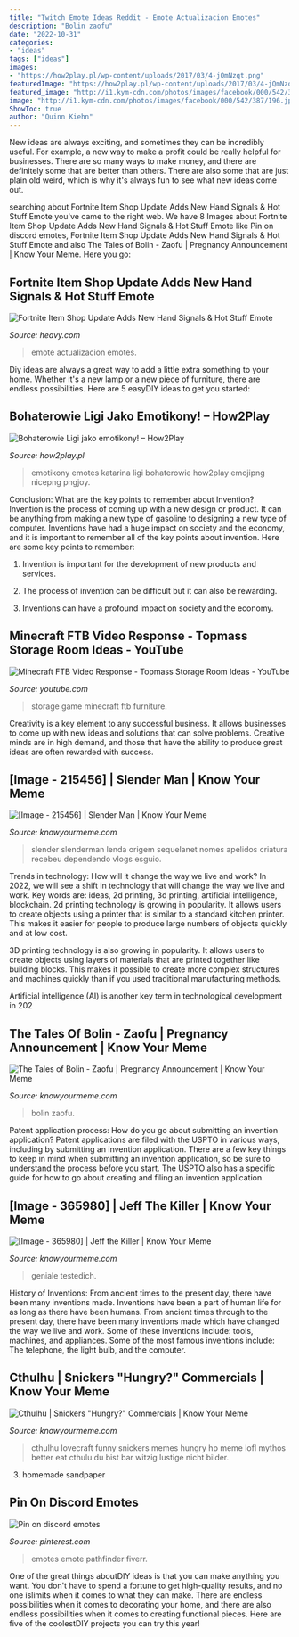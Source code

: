 ```yaml
---
title: "Twitch Emote Ideas Reddit - Emote Actualizacion Emotes"
description: "Bolin zaofu"
date: "2022-10-31"
categories:
- "ideas"
tags: ["ideas"]
images:
- "https://how2play.pl/wp-content/uploads/2017/03/4-jQmNzqt.png"
featuredImage: "https://how2play.pl/wp-content/uploads/2017/03/4-jQmNzqt.png"
featured_image: "http://i1.kym-cdn.com/photos/images/facebook/000/542/387/196.jpg"
image: "http://i1.kym-cdn.com/photos/images/facebook/000/542/387/196.jpg"
ShowToc: true
author: "Quinn Kiehn"
---
```



New ideas are always exciting, and sometimes they can be incredibly useful. For example, a new way to make a profit could be really helpful for businesses. There are so many ways to make money, and there are definitely some that are better than others. There are also some that are just plain old weird, which is why it's always fun to see what new ideas come out.

	

		
searching about Fortnite Item Shop Update Adds New Hand Signals &amp; Hot Stuff Emote you've came to the right web. We have 8 Images about Fortnite Item Shop Update Adds New Hand Signals &amp; Hot Stuff Emote like Pin on discord emotes, Fortnite Item Shop Update Adds New Hand Signals &amp; Hot Stuff Emote and also The Tales of Bolin - Zaofu | Pregnancy Announcement | Know Your Meme. Here you go:
		
    
## Fortnite Item Shop Update Adds New Hand Signals &amp; Hot Stuff Emote

<img loading=lazy src="https://heavy.com/wp-content/uploads/2018/08/fortnite-hand-signals-emote.jpg?quality=65&amp;strip=all" onerror="this.onerror=null;this.src='https://tse2.mm.bing.net/th?id=OIP.ybk5bJ6LHR72XU6h97KhTwHaEK&amp;pid=15.1';" alt="Fortnite Item Shop Update Adds New Hand Signals &amp; Hot Stuff Emote">

_Source: heavy.com_

>emote actualizacion emotes. 

	

Diy ideas are always a great way to add a little extra something to your home. Whether it's a new lamp or a new piece of furniture, there are endless possibilities. Here are 5 easyDIY ideas to get you started: 

    
## Bohaterowie Ligi Jako Emotikony! – How2Play

<img loading=lazy src="https://how2play.pl/wp-content/uploads/2017/03/4-jQmNzqt.png" onerror="this.onerror=null;this.src='https://tse3.mm.bing.net/th?id=OIP.D0eO-cYslvcEVaL_mPoC-wHaHa&amp;pid=15.1';" alt="Bohaterowie Ligi jako emotikony! – How2Play">

_Source: how2play.pl_

>emotikony emotes katarina ligi bohaterowie how2play emojipng nicepng pngjoy. 

	

Conclusion: What are the key points to remember about Invention?
Invention is the process of coming up with a new design or product. It can be anything from making a new type of gasoline to designing a new type of computer. Inventions have had a huge impact on society and the economy, and it is important to remember all of the key points about invention. Here are some key points to remember:
1) Invention is important for the development of new products and services.

2) The process of invention can be difficult but it can also be rewarding.

3) Inventions can have a profound impact on society and the economy.

    
## Minecraft FTB Video Response - Topmass Storage Room Ideas - YouTube

<img loading=lazy src="http://i.ytimg.com/vi/lP2dTt0zZF4/maxresdefault.jpg" onerror="this.onerror=null;this.src='https://tse3.mm.bing.net/th?id=OIP.bQ7Pg_rvpUKayTQfV-BKTAHaEK&amp;pid=15.1';" alt="Minecraft FTB Video Response - Topmass Storage Room Ideas - YouTube">

_Source: youtube.com_

>storage game minecraft ftb furniture. 

	

Creativity is a key element to any successful business. It allows businesses to come up with new ideas and solutions that can solve problems. Creative minds are in high demand, and those that have the ability to produce great ideas are often rewarded with success.

    
## [Image - 215456] | Slender Man | Know Your Meme

<img loading=lazy src="http://i1.kym-cdn.com/photos/images/facebook/000/215/456/223908_2308968847067_1334718172_32677822_5348751_n.jpg" onerror="this.onerror=null;this.src='https://tse3.mm.bing.net/th?id=OIP.zc7zpty8i9FDnLVMEWajjgHaJ6&amp;pid=15.1';" alt="[Image - 215456] | Slender Man | Know Your Meme">

_Source: knowyourmeme.com_

>slender slenderman lenda origem sequelanet nomes apelidos criatura recebeu dependendo vlogs esguio. 

	

Trends in technology: How will it change the way we live and work?
In 2022, we will see a shift in technology that will change the way we live and work. Key words are: ideas, 2d printing, 3d printing, artificial intelligence, blockchain. 
2d printing technology is growing in popularity. It allows users to create objects using a printer that is similar to a standard kitchen printer. This makes it easier for people to produce large numbers of objects quickly and at low cost. 

3D printing technology is also growing in popularity. It allows users to create objects using layers of materials that are printed together like building blocks. This makes it possible to create more complex structures and machines quickly than if you used traditional manufacturing methods. 

Artificial intelligence (AI) is another key term in technological development in 202
    
## The Tales Of Bolin - Zaofu | Pregnancy Announcement | Know Your Meme

<img loading=lazy src="http://i0.kym-cdn.com/photos/images/facebook/000/851/632/17d.jpg" onerror="this.onerror=null;this.src='https://tse4.mm.bing.net/th?id=OIP.VlhBxLVocZMuDIMiscCwOwHaIO&amp;pid=15.1';" alt="The Tales of Bolin - Zaofu | Pregnancy Announcement | Know Your Meme">

_Source: knowyourmeme.com_

>bolin zaofu. 

	

Patent application process: How do you go about submitting an invention application?
Patent applications are filed with the USPTO in various ways, including by submitting an invention application. There are a few key things to keep in mind when submitting an invention application, so be sure to understand the process before you start. The USPTO also has a specific guide for how to go about creating and filing an invention application.

    
## [Image - 365980] | Jeff The Killer | Know Your Meme

<img loading=lazy src="http://i2.kym-cdn.com/photos/images/facebook/000/365/980/75a.jpg" onerror="this.onerror=null;this.src='https://tse3.mm.bing.net/th?id=OIP.OaP0ksV6YGphEHr1DIkkfwHaE-&amp;pid=15.1';" alt="[Image - 365980] | Jeff the Killer | Know Your Meme">

_Source: knowyourmeme.com_

>geniale testedich. 

	

History of Inventions: From ancient times to the present day, there have been many inventions made.
Inventions have been a part of human life for as long as there have been humans. From ancient times through to the present day, there have been many inventions made which have changed the way we live and work. Some of these inventions include: tools, machines, and appliances. Some of the most famous inventions include: The telephone, the light bulb, and the computer.

    
## Cthulhu | Snickers &quot;Hungry?&quot; Commercials | Know Your Meme

<img loading=lazy src="http://i1.kym-cdn.com/photos/images/facebook/000/542/387/196.jpg" onerror="this.onerror=null;this.src='https://tse1.mm.bing.net/th?id=OIP.2c0futrCjsA9za3jQKaa2gHaHV&amp;pid=15.1';" alt="Cthulhu | Snickers &quot;Hungry?&quot; Commercials | Know Your Meme">

_Source: knowyourmeme.com_

>cthulhu lovecraft funny snickers memes hungry hp meme lofl mythos better eat cthulu du bist bar witzig lustige nicht bilder. 

	

3. homemade sandpaper

    
## Pin On Discord Emotes

<img loading=lazy src="https://i.pinimg.com/736x/14/a4/64/14a464a8d551b91442b3b88ef784c8f0.jpg" onerror="this.onerror=null;this.src='https://tse3.mm.bing.net/th?id=OIP.XKyZJ2rO39WO-Smy_Oxn-QHaFj&amp;pid=15.1';" alt="Pin on discord emotes">

_Source: pinterest.com_

>emotes emote pathfinder fiverr. 

	

One of the great things aboutDIY ideas is that you can make anything you want. You don't have to spend a fortune to get high-quality results, and no one islimits when it comes to what they can make. There are endless possibilities when it comes to decorating your home, and there are also endless possibilities when it comes to creating functional pieces. Here are five of the coolestDIY projects you can try this year!

